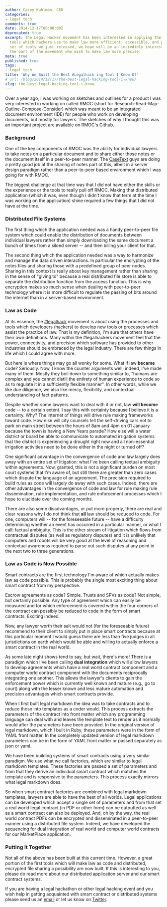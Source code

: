 ```yaml
---
author: Casey Kuhlman, CEO
categories:
- legal tech
comments: true
date: 2014-12-17T00:00:00Z
deprecated: true
excerpt: The Legal Hacker movement has been interested in applying the process and
  tools which hackers use to make law more efficient, accessible, and precise. The
  set of tools we just released, we hope will be an incredibly interesting tool for
  the part of the movement who wish to make law more precise.
meta: true
published: true
tags:
- legal tech
title: 'Why We Built the Best #Legalhack ing Tool I Know Of'
# url: /blog/2014/12/17/the-best-legal-hacking-tool-i-know/
slug: the-best-legal-hacking-tool-i-know
---
```




Over a year ago, I was working on sketches and outlines for a product I was very interested in working on called RMOC (short for Research-Read-Map-Outline-Compose-Consider) which was meant to be an integrated document environment (IDE) for people who work on developing documents, but mostly for lawyers. The sketches of why I thought this was an important project are available on RMOC's Github.

### Background

One of the key components of RMOC was the ability for individual lawyers to take notes on a particular document and to share either those notes or the document itself in a peer-to-peer manner. The [CaseText](https://casetext.com/) guys are doing a pretty good job at the sharing of notes part of this, albeit in a server design paradigm rather than a peer-to-peer based environment which I was going for with RMOC.

The biggest challenge at that time was that I did not have either the skills or the experience or the tools to really pull off RMOC. Making that distributed application (which it was, even though I didn't know that term at the time I was working on the application) shine required a few things that I did not have at the time.

### Distributed File Systems

The first thing which the application needed was a handy peer-to-peer file system which could enable the distribution of documents between individual lawyers rather than simply downloading the same document a bunch of times from a siloed server -- and then billing your client for that.

The second thing which the application needed was a way to harmonize and manage the data driven interactions. In particular the encrypting of the notes files and sharing those with a predefined group of peer nodes. Sharing in this context is really about key management rather than sharing in the sense of "giving to" because a real distributed file store is able to separate the distribution function from the access function. This is why encryption makes so much sense when dealing with peer-to-peer technology where it is more difficult to regulate the passing of bits around the internet than in a server-based environment.

### Law as Code

At its essence, the [#legalhack](https://twitter.com/hashtag/legalhack) movement is about using the processes and tools which developers (hackers) to develop new tools or processes which assist the practice of law. That is my definition, I'm sure that others have their own definitions. Many within the #legalhackers movement feel that the power, connectivity, and precision which software has provided to other industries should be embraced by the legal industry. There are few things in life which I could agree with more.

But here is where things may go all wonky for some. What if law **became** code? Seriously. Now, I know the counter arguments well; indeed, I've made many of them. Mostly they boil down to something similar to, "humans are complex and you cannot distill the entirety of human experience to code so as to regulate it in a sufficiently flexible manner". In other words, while we like due diligence, we also like mercy, flexibility, and contextual understanding of fact patterns.

Despite whether some lawyers want to deal with it or not, law **will become** code -- to a certain extent. I say this with certainty because I believe it is a certainty. Why? The internet of things will drive rule making frameworks toward code. How else will city counsels tell the self-driving cars not to park on main street between the hours of 8am and 4pm on 01 January because the town is having a New Years parade?  How else will a water district or board be able to communicate to automated irrigation systems that the district is experiencing a drought right now and all non-essential irrigation activities need to be done either in the night or turned off?

One significant advantage in the convergence of code and law largely does away with an entire set of litigation: what I've been calling textual ambiguity within agreements. Now, granted, this is not a significant burden on most court systems that I'm aware of, but still there are greater than zero cases which dispute the language of an agreement. The precision required to build rules as code will largely do away with such cases. Indeed, there are other  advantages in the convergence of code and law for rule making rule dissemination, rule implementation, and rule enforcement processes which I hope to elucidate over the coming months.

There are also some disadvantages, or put more properly, there are real and clear reasons why I do not think that **all** law should be reduced to code. For one, computers will -- for the foreseeable future -- have a difficulty determining whether an event has occurred in a particular manner, or what I call: factual ambiguity. This is the other stream of litigation which flows from contractual disputes (as well as regulatory disputes) and it is unlikely that computers and robots will be very good at the level of reasoning and contextual awareness required to parse out such disputes at any point in the next two to three generations.

### Law as Code is Now Possible

Smart contracts are the first technology I'm aware of which actually makes law as code possible. This is probably the single most exciting thing about smart contract from my perspective.

Escrow agreements as code? Simple. Trusts and SPVs as code? Not simple, but certainly possible. Any type of agreement which can easily be measured and for which enforcement is covered within the four corners of the contract can possibly be reduced to code in the form of smart contracts. Exciting indeed.

Now, any lawyer worth their salt would not (for the foreseeable future) recommend to their client to simply put in place smart contracts because at this particular moment I would guess there are less than five judges in all jurisdictions on earth which would be able and willing to actually enforce a smart contract in the real world.

As some late night shows tend to say, but wait, there's more! There is a paradigm which I've been calling **dual integration** which will allow lawyers to develop agreements which have a real world contract component and a computer world contract component with the documents reciprocally integrating one another. This allows the lawyer's clients to gain the enforcement power which is currently well known and mature (e.g., go to court) along with the lesser known and less mature automation and precision advantages which smart contracts provide.

When I first built legal markdown the idea was to take contracts and to reduce those into templates as a coder would. This process extracts the parameters of the contract into front matter which any programming language can deal with and leaves the template text to render as it normally would after the parameters have been provided. In the original version of legal markdown, which I built in Ruby, these parameters were in the form of YAML front matter. In the completely updated version of legal markdown parameters can be in the form of YAML front matter or passed separately as json or yaml.

We have been building systems of smart contracts using a very similar paradigm. We use what we call factories, which are similar to legal markdown templates. These factories are passed a set of parameters and from that they derive an individual smart contract which matches the template and is responsive to the parameters. This process exactly mirrors what legal markdown does.

So when smart contract factories are combined with legal markdown templates, lawyers are able to have the best of all worlds. Legal applications can be developed which accept a single set of parameters and from that set a real world legal contract (in PDF or other form) can be outputted as well as a smart contract can also be deployed. And, oh by the way, the real world contract PDFs can be encrypted and disseminated in a peer-to-peer manner using a distributed file system. Indeed, we have developed the sequencing for dual integration of real world and computer world contracts for our MarketPlace application.

### Putting It Together

Not all of the above has been built at this current time. However, a great portion of the first tools which will make law as code and distributed, encrypted file sharing a possibility are now built. If this is interesting to you, please do read more about our distributed application server and our smart contract systems.

If you are having a legal hackathon or other legal hacking event and you wish help in getting acquainted with smart contract or distributed systems please send us an [email](mailto:contact@monax.io) or let us know on [Twitter](https://twitter.com/monaxHQ).
